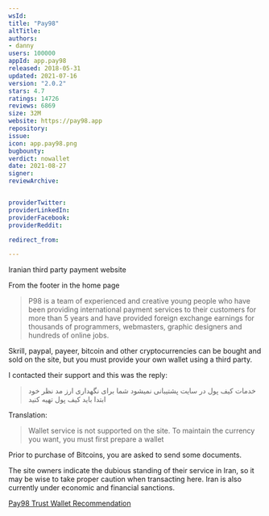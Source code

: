 ```yaml
---
wsId: 
title: "Pay98"
altTitle: 
authors:
- danny
users: 100000
appId: app.pay98
released: 2018-05-31
updated: 2021-07-16
version: "2.0.2"
stars: 4.7
ratings: 14726
reviews: 6869
size: 32M
website: https://pay98.app
repository: 
issue: 
icon: app.pay98.png
bugbounty: 
verdict: nowallet
date: 2021-08-27
signer: 
reviewArchive:


providerTwitter: 
providerLinkedIn: 
providerFacebook: 
providerReddit: 

redirect_from:

---
```



Iranian third party payment website

From the footer in the home page

> P98 is a team of experienced and creative young people who have been providing international payment services to their customers for more than 5 years and have provided foreign exchange earnings for thousands of programmers, webmasters, graphic designers and hundreds of online jobs. 

Skrill, paypal, payeer, bitcoin and other cryptocurrencies can be bought and sold on the site, but you must provide your own wallet using a third party. 

I contacted their support and this was the reply: 

> خدمات کیف پول در سایت پشتیبانی نمیشود شما برای نگهداری ارز مد نظر خود ابتدا باید کیف پول تهیه کنید

Translation: 

> Wallet service is not supported on the site. To maintain the currency you want, you must first prepare a wallet

Prior to purchase of Bitcoins, you are asked to send some documents. 

The site owners indicate the dubious standing of their service in Iran, so it may be wise to take proper caution when transacting here. Iran is also currently under economic and financial sanctions.

[Pay98 Trust Wallet Recommendation](https://pay98.app/blog/%DA%A9%DB%8C%D9%81-%D9%BE%D9%88%D9%84-trust-wallet/)